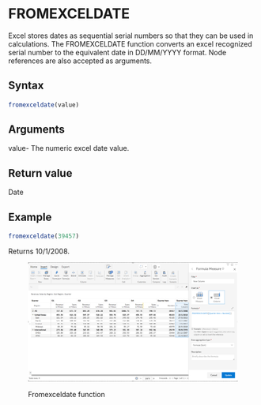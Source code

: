 # FROMEXCELDATE

Excel stores dates as sequential serial numbers so that they can be used in calculations. The FROMEXCELDATE function converts an excel recognized serial number to the equivalent date in DD/MM/YYYY format. Node references are also accepted as arguments.

## Syntax

```javascript
fromexceldate(value)
```

## Arguments

value- The numeric excel date value.

## Return value

Date

## Example

```javascript
fromexceldate(39457)
```

Returns 10/1/2008.

<figure><img src="../../.gitbook/assets/image (165).png" alt=""><figcaption><p>Fromexceldate function</p></figcaption></figure>
